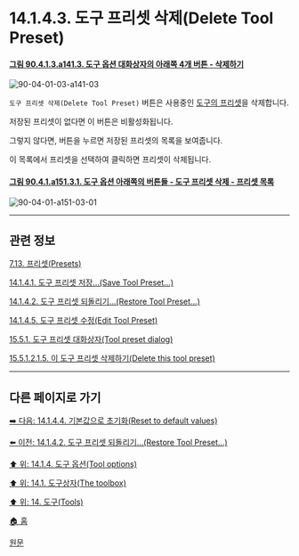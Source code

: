 # 14.1.4.3. 도구 프리셋 삭제(Delete Tool Preset)

<a id="90-04-01-03-a141-03"></a>

#### [그림 90.4.1.3.a141.3. 도구 옵션 대화상자의 아래쪽 4개 버튼 - 삭제하기](./90-04-0001-003-rectangle_select.md#90-04-01-03-a141-03)
![90-04-01-03-a141-03](https://github.com/wonder13662/gimp/assets/15767104/4e2045b2-37a1-4e42-ae0e-ad7434d12ec8)

`도구 프리셋 삭제(Delete Tool Preset)` 버튼은 사용중인 [도구의 프리셋](./19-glossaryx-tool_preset.md)을 삭제합니다.

저장된 프리셋이 없다면 이 버튼은 비활성화됩니다.

그렇지 않다면, 버튼을 누르면 저장된 프리셋의 목록을 보여줍니다.

이 목록에서 프리셋을 선택하여 클릭하면 프리셋이 삭제됩니다.

<a id="90-04-01-a151-03-01"></a>

#### [그림 90.4.1.a151.3.1. 도구 옵션 아래쪽의 버튼들 - 도구 프리셋 삭제 - 프리셋 목록](./90-04-0001-000-tool_options.md#90-04-01-a151-03-01)
![90-04-01-a151-03-01](https://github.com/wonder13662/gimp/assets/15767104/ec9d9c92-f041-4bb1-9973-ce9b2a7714fe)

***

## 관련 정보

[7.13. 프리셋(Presets)](./07-13-presets.md)

[14.1.4.1. 도구 프리셋 저장...(Save Tool Preset...)](./14-01-04-01-save_tool_preset.md)

[14.1.4.2. 도구 프리셋 되돌리기...(Restore Tool Preset...)](./14-01-04-02-restore_tool_preset.md)

[14.1.4.5. 도구 프리셋 수정(Edit Tool Preset)](./14-01-04-05-edit_tool_preset.md)

[15.5.1. 도구 프리셋 대화상자(Tool preset dialog)](./15-05-01-00-tool-preset-dialog.md)

[15.5.1.2.1.5. 이 도구 프리셋 삭제하기(Delete this tool preset)](./15-05-01-02-01-05-delete_this_tool_preset.md)

***

## 다른 페이지로 가기

[➡️ 다음: 14.1.4.4. 기본값으로 초기화(Reset to default values)](./14-01-04-04-reset_to_default_values.md)

[⬅️ 이전: 14.1.4.2. 도구 프리셋 되돌리기...(Restore Tool Preset...)](./14-01-04-02-restore_tool_preset.md)

[⬆️ 위: 14.1.4. 도구 옵션(Tool options)](./14-01-04-00-tool-options.md)

[⬆️ 위: 14.1. 도구상자(The toolbox)](./14-01-00-the-toolbox.md)

[⬆️ 위: 14. 도구(Tools)](./14-00-tools.md)

[🏠 홈](./00-home.md)

[원문](https://docs.gimp.org/2.10/ko/gimp-tools.html#gimp-tool-options-dialog)